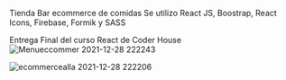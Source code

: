Tienda Bar ecommerce de comidas
Se utilizo React JS, Boostrap, React Icons, Firebase, Formik y SASS

Entrega Final del curso React de Coder House 
![Menueccommer 2021-12-28 222243](https://user-images.githubusercontent.com/78814187/147621237-728a86fa-3d0d-41c1-970a-81f21851b698.png)



![ecommercealla 2021-12-28 222206](https://user-images.githubusercontent.com/78814187/147621248-816fbf32-6115-48ff-8908-83f98c51b738.png)

